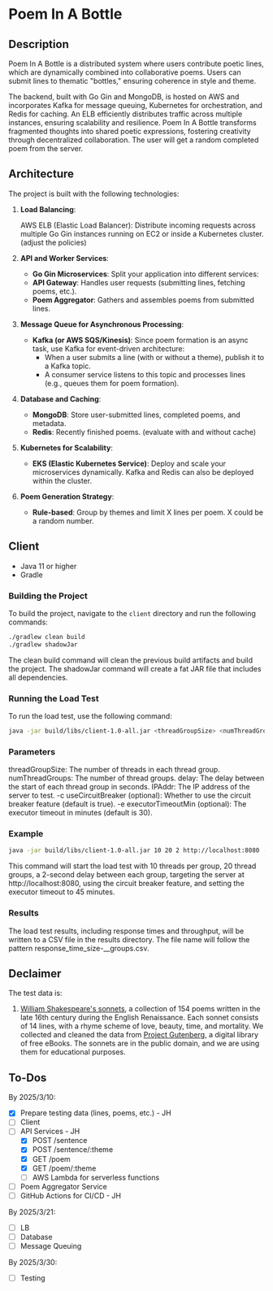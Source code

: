 # Poem In A Bottle
## Description
Poem In A Bottle is a distributed system where users contribute poetic lines, which are dynamically combined into collaborative poems. Users can submit lines to thematic "bottles," ensuring coherence in style and theme.

The backend, built with Go Gin and MongoDB, is hosted on AWS and incorporates Kafka for message queuing, Kubernetes for orchestration, and Redis for caching. An ELB efficiently distributes traffic across multiple instances, ensuring scalability and resilience. Poem In A Bottle transforms fragmented thoughts into shared poetic expressions, fostering creativity through decentralized collaboration. The user will get a random completed poem from the server. 
 
## Architecture
The project is built with the following technologies:
1. **Load Balancing**:

    AWS ELB (Elastic Load Balancer): Distribute incoming requests across multiple Go Gin instances running on EC2 or inside a Kubernetes cluster. (adjust the policies) 
 
2. **API and Worker Services**:

   - **Go Gin Microservices**: Split your application into different services: 
   - **API Gateway**: Handles user requests (submitting lines, fetching poems, etc.). 
   - **Poem Aggregator**: Gathers and assembles poems from submitted lines.

3. **Message Queue for Asynchronous Processing**:

   - **Kafka (or AWS SQS/Kinesis)**: Since poem formation is an async task, use Kafka for event-driven architecture: 
        - When a user submits a line (with or without a theme), publish it to a Kafka topic. 
        - A consumer service listens to this topic and processes lines (e.g., queues them for poem formation). 
 
4. **Database and Caching**:

   - **MongoDB**: Store user-submitted lines, completed poems, and metadata. 
   - **Redis**: Recently finished poems. (evaluate with and without cache)
 
5. **Kubernetes for Scalability**:

   - **EKS (Elastic Kubernetes Service)**: Deploy and scale your microservices dynamically. Kafka and Redis can also be deployed within the cluster. 
 
6. **Poem Generation Strategy**:

   - **Rule-based**: Group by themes and limit X lines per poem. X could be a random number.

## Client
- Java 11 or higher
- Gradle
  
### Building the Project

To build the project, navigate to the `client` directory and run the following commands:

```sh
./gradlew clean build
./gradlew shadowJar
```
The clean build command will clean the previous build artifacts and build the project. The shadowJar command will create a fat JAR file that includes all dependencies.

### Running the Load Test
To run the load test, use the following command:
```sh
java -jar build/libs/client-1.0-all.jar <threadGroupSize> <numThreadGroups> <delay> <IPAddr> [-c <useCircuitBreaker>] [-e <executorTimeoutMin>]
```


### Parameters
threadGroupSize: The number of threads in each thread group.
numThreadGroups: The number of thread groups.
delay: The delay between the start of each thread group in seconds.
IPAddr: The IP address of the server to test.
-c useCircuitBreaker (optional): Whether to use the circuit breaker feature (default is true).
-e executorTimeoutMin (optional): The executor timeout in minutes (default is 30).

### Example
```sh
java -jar build/libs/client-1.0-all.jar 10 20 2 http://localhost:8080 -c true -e 45
```

This command will start the load test with 10 threads per group, 20 thread groups, a 2-second delay between each group, targeting the server at http://localhost:8080, using the circuit breaker feature, and setting the executor timeout to 45 minutes.

### Results
The load test results, including response times and throughput, will be written to a CSV file in the results directory. The file name will follow the pattern response_time_size-<threadGroupSize>_<numThreadGroups>_groups.csv.

## Declaimer
The test data is:

1. [William Shakespeare's sonnets](/resources/154_Sonnets_Shakespeare.txt), a collection of 154 poems written in the late 16th century during the English Renaissance. Each sonnet consists of 14 lines, with a rhyme scheme of love, beauty, time, and mortality. We collected and cleaned the data from [Project Gutenberg](https://www.gutenberg.org/ebooks/1041), a digital library of free eBooks. The sonnets are in the public domain, and we are using them for educational purposes.

## To-Dos
By 2025/3/10:
- [x] Prepare testing data (lines, poems, etc.) - JH
- [ ] Client
- [ ] API Services - JH
    - [x] POST /sentence
    - [x] POST /sentence/:theme
    - [x] GET /poem
    - [x] GET /poem/:theme
    - [ ] AWS Lambda for serverless functions
- [ ] Poem Aggregator Service
- [ ] GitHub Actions for CI/CD - JH

By 2025/3/21:
- [ ] LB
- [ ] Database
- [ ] Message Queuing

By 2025/3/30:
- [ ] Testing

